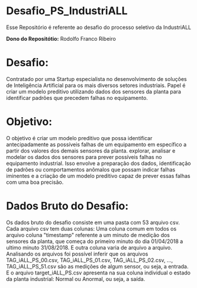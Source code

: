 # Desafio_PS_IndustriALL
Esse Repositório é referente ao desafio do processo seletivo da IndustriALL

**Dono do Repositótio:** Rodolfo Franco Ribeiro

# Desafio:

Contratado por uma Startup especialista no desenvolvimento de soluções de
Inteligência Artificial para os mais diversos setores industriais. Papel é criar um modelo
preditivo utilizando dados dos sensores da planta para identificar padrões que precedem falhas
no equipamento.


# Objetivo:

O objetivo é criar um modelo preditivo que possa identificar antecipadamente as possíveis falhas de um equipamento em específico a partir dos valores dos demais sensores da planta. explorar, analisar e modelar os dados dos sensores para prever possíveis falhas no equipamento industrial. Isso envolve a preparação dos dados, identificação de padrões ou comportamentos anômalos que possam indicar falhas iminentes e a criação de um modelo preditivo capaz de prever essas falhas com uma boa precisão. 

# Dados Bruto do Desafio:

Os dados bruto do desafio consiste em uma pasta com 53 arquivo csv. Cada arquivo csv tem duas colunas: Uma coluna comum em todos os arquivo coluna "timestamp" referente a um minuto de medição dos sensores da planta, que começa do primeiro minuto do dia 01/04/2018 a ultimo minuto 31/08/2018. E outra coluna varia de arquivo a arquivo. Analisando os arquivos foi possível inferir que os arquivos  TAG_iALL_PS_00.csv, TAG_iALL_PS_01.csv, TAG_iALL_PS_02.csv, ..., TAG_iALL_PS_51.csv são as medições de algum sensor, ou seja, a entrada. E o arquivo target_iALL_PS.csv apresenta na sua coluna individual o estado da planta industrial: Normal ou Anormal, ou seja, a saída.
